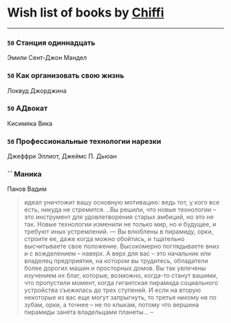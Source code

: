 # Wish list of books by [Chiffi](https://plus.google.com/105831994080785626680)
---

### `50` Станция одиннадцать
Эмили Сент-Джон Мандел

### `50` Как организовать свою жизнь
Локвуд Джорджина

### `50` АДвокат
Кисимяка Вика

### `50` Профессиональные технологии нарезки
Джеффри Эллиот, Джеймс П. Дьюан

### `` Маника
Панов Вадим
> идеал уничтожит вашу основную мотивацию: ведь тот, у кого все есть, никуда не стремится.  ..Вы решили, что новые технологии – это инструмент для удовлетворения старых амбиций, но это не так. Новые технологии изменили не только мир, но и будущее, и требуют иных устремлений.   — Вы влюблены в пирамиду, орки, строите ее, даже когда можно обойтись, и тщательно высчитываете свое положение. Высокомерно поглядываете вниз и с вожделением – наверх. А верх для вас – это начальник или владелец предприятия, на котором вы трудитесь, обладатели более дорогих машин и просторных домов. Вы так увлечены изучением их благ, которые, возможно, когда-то станут вашими, что пропустили момент, когда гигантская пирамида социального устройства съежилась до трех ступеней. И если на вторую некоторые из вас еще могут запрыгнуть, то третья никому не по зубам, орки, а точнее – не по клыкам, потому что вершина пирамиды занята владельцами планеты… –

